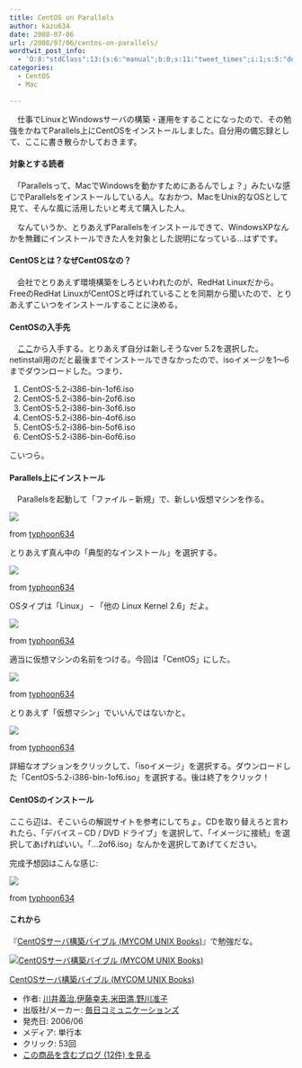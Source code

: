 ```yaml
---
title: CentOS on Parallels
author: kazu634
date: 2008-07-06
url: /2008/07/06/centos-on-parallels/
wordtwit_post_info:
  - 'O:8:"stdClass":13:{s:6:"manual";b:0;s:11:"tweet_times";i:1;s:5:"delay";i:0;s:7:"enabled";i:1;s:10:"separation";s:2:"60";s:7:"version";s:3:"3.7";s:14:"tweet_template";b:0;s:6:"status";i:2;s:6:"result";a:0:{}s:13:"tweet_counter";i:2;s:13:"tweet_log_ids";a:1:{i:0;i:4123;}s:9:"hash_tags";a:0:{}s:8:"accounts";a:1:{i:0;s:7:"kazu634";}}'
categories:
  - CentOS
  - Mac

---
```

<div class="section">
<p>
    　仕事でLinuxとWindowsサーバの構築・運用をすることになったので、その勉強をかねてParallels上にCentOSをインストールしました。自分用の備忘録として、ここに書き散らかしておきます。
</p>
  
<h4>
    対象とする読者
</h4>
  
<p>
    　「Parallelsって、MacでWindowsを動かすためにあるんでしょ？」みたいな感じでParallelsをインストールしている人。なおかつ、MacをUnix的なOSとして見て、そんな風に活用したいと考えて購入した人。
</p>
  
<p>
    　なんていうか、とりあえずParallelsをインストールできて、WindowsXPなんかを無難にインストールできた人を対象とした説明になっている…はずです。
</p>
  
<h4>
    CentOSとは？なぜCentOSなの？
</h4>
  
<p>
    　会社でとりあえず環境構築をしろといわれたのが、RedHat Linuxだから。FreeのRedHat LinuxがCentOSと呼ばれていることを同期から聞いたので、とりあえずこいつをインストールすることに決める。
</p>
  
<h4>
    CentOSの入手先
</h4>
  
<p>
    　<a href="http://isoredirect.centos.org/centos/5/isos/i386/" onclick="__gaTracker('send', 'event', 'outbound-article', 'http://isoredirect.centos.org/centos/5/isos/i386/', 'ここ');" target="_blank">ここ</a>から入手する。とりあえず自分は新しそうなver 5.2を選択した。netinstall用のだと最後までインストールできなかったので、isoイメージを1～6までダウンロードした。つまり、
</p>
  
<ol>
<li>
      CentOS-5.2-i386-bin-1of6.iso
</li>
<li>
      CentOS-5.2-i386-bin-2of6.iso
</li>
<li>
      CentOS-5.2-i386-bin-3of6.iso
</li>
<li>
      CentOS-5.2-i386-bin-4of6.iso
</li>
<li>
      CentOS-5.2-i386-bin-5of6.iso
</li>
<li>
      CentOS-5.2-i386-bin-6of6.iso
</li>
</ol>
  
<p>
    こいつら。
</p>
  
<h4>
    Parallels上にインストール
</h4>
  
<p>
    　Parallelsを起動して「ファイル &#8211; 新規」で、新しい仮想マシンを作る。
</p>
  
<p>
<center>
</center>
</p>
  
<p>
<a href="http://flickr.com/photos/7190707@N05/2641388707/" onclick="__gaTracker('send', 'event', 'outbound-article', 'http://flickr.com/photos/7190707@N05/2641388707/', '');" title="Parallels_01"><img src="http://farm4.static.flickr.com/3045/2641388707_935e5802c5_m.jpg" /></a>
</p>
  
<p>
    from <a href="http://flickr.com/people/7190707@N05/" onclick="__gaTracker('send', 'event', 'outbound-article', 'http://flickr.com/people/7190707@N05/', 'typhoon634');">typhoon634</a>
</p></p> 
  
<p>
    とりあえず真ん中の「典型的なインストール」を選択する。
</p>
  
<p>
<center>
</center>
</p>
  
<p>
<a href="http://flickr.com/photos/7190707@N05/2641388901/" onclick="__gaTracker('send', 'event', 'outbound-article', 'http://flickr.com/photos/7190707@N05/2641388901/', '');" title="Parallels_02"><img src="http://farm4.static.flickr.com/3066/2641388901_6c35e4d4b0_m.jpg" /></a>
</p>
  
<p>
    from <a href="http://flickr.com/people/7190707@N05/" onclick="__gaTracker('send', 'event', 'outbound-article', 'http://flickr.com/people/7190707@N05/', 'typhoon634');">typhoon634</a>
</p></p> 
  
<p>
    OSタイプは「Linux」 &#8211; 「他の Linux Kernel 2.6」だよ。
</p>
  
<p>
<center>
</center>
</p>
  
<p>
<a href="http://flickr.com/photos/7190707@N05/2642216426/" onclick="__gaTracker('send', 'event', 'outbound-article', 'http://flickr.com/photos/7190707@N05/2642216426/', '');" title="Parallels_03"><img src="http://farm4.static.flickr.com/3029/2642216426_bdd16e5e61_m.jpg" /></a>
</p>
  
<p>
    from <a href="http://flickr.com/people/7190707@N05/" onclick="__gaTracker('send', 'event', 'outbound-article', 'http://flickr.com/people/7190707@N05/', 'typhoon634');">typhoon634</a>
</p></p> 
  
<p>
    適当に仮想マシンの名前をつける。今回は「CentOS」にした。
</p>
  
<p>
<center>
</center>
</p>
  
<p>
<a href="http://flickr.com/photos/7190707@N05/2641389237/" onclick="__gaTracker('send', 'event', 'outbound-article', 'http://flickr.com/photos/7190707@N05/2641389237/', '');" title="Parallels_04"><img src="http://farm4.static.flickr.com/3179/2641389237_8ee5944e53_m.jpg" /></a>
</p>
  
<p>
    from <a href="http://flickr.com/people/7190707@N05/" onclick="__gaTracker('send', 'event', 'outbound-article', 'http://flickr.com/people/7190707@N05/', 'typhoon634');">typhoon634</a>
</p></p> 
  
<p>
    とりあえず「仮想マシン」でいいんではないかと。
</p>
  
<p>
<center>
</center>
</p>
  
<p>
<a href="http://flickr.com/photos/7190707@N05/2641389365/" onclick="__gaTracker('send', 'event', 'outbound-article', 'http://flickr.com/photos/7190707@N05/2641389365/', '');" title="Parallels_05"><img src="http://farm4.static.flickr.com/3274/2641389365_15403ce063_m.jpg" /></a>
</p>
  
<p>
    from <a href="http://flickr.com/people/7190707@N05/" onclick="__gaTracker('send', 'event', 'outbound-article', 'http://flickr.com/people/7190707@N05/', 'typhoon634');">typhoon634</a>
</p></p> 
  
<p>
    詳細なオプションをクリックして、「isoイメージ」を選択する。ダウンロードした「CentOS-5.2-i386-bin-1of6.iso」を選択する。後は終了をクリック！
</p>
  
<h4>
    CentOSのインストール
</h4>
  
<p>
    ここら辺は、そこいらの解説サイトを参考にしてちょ。CDを取り替えろと言われたら、「デバイス &#8211; CD / DVD ドライブ」を選択して、「イメージに接続」を選択してあげればいい。「&#8230;2of6.iso」なんかを選択してあげてください。
</p>
  
<p>
    完成予想図はこんな感じ:
</p>
  
<p>
<center>
</center>
</p>
  
<p>
<a href="http://flickr.com/photos/7190707@N05/2642284878/" onclick="__gaTracker('send', 'event', 'outbound-article', 'http://flickr.com/photos/7190707@N05/2642284878/', '');" title="CentOS on Parallels"><img src="http://farm4.static.flickr.com/3162/2642284878_0661d8bf24_m.jpg" /></a>
</p>
  
<p>
    from <a href="http://flickr.com/people/7190707@N05/" onclick="__gaTracker('send', 'event', 'outbound-article', 'http://flickr.com/people/7190707@N05/', 'typhoon634');">typhoon634</a>
</p></p> 
  
<h4>
    これから
</h4>
  
<p>
    『<a href="http://d.hatena.ne.jp/asin/4839920958" onclick="__gaTracker('send', 'event', 'outbound-article', 'http://d.hatena.ne.jp/asin/4839920958', 'CentOSサーバ構築バイブル (MYCOM UNIX Books)');">CentOSサーバ構築バイブル (MYCOM UNIX Books)</a>』で勉強だな。
</p>
  
<div class="hatena-asin-detail">
<a href="http://www.amazon.co.jp/dp/4839920958/?tag=hatena_st1-22&ascsubtag=d-7ibv" onclick="__gaTracker('send', 'event', 'outbound-article', 'http://www.amazon.co.jp/dp/4839920958/?tag=hatena_st1-22&ascsubtag=d-7ibv', '');"><img src="https://images-na.ssl-images-amazon.com/images/I/51SRBE548JL._SL160_.jpg" class="hatena-asin-detail-image" alt="CentOSサーバ構築バイブル (MYCOM UNIX Books)" title="CentOSサーバ構築バイブル (MYCOM UNIX Books)" /></a></p> 
    
<div class="hatena-asin-detail-info">
<p class="hatena-asin-detail-title">
<a href="http://www.amazon.co.jp/dp/4839920958/?tag=hatena_st1-22&ascsubtag=d-7ibv" onclick="__gaTracker('send', 'event', 'outbound-article', 'http://www.amazon.co.jp/dp/4839920958/?tag=hatena_st1-22&ascsubtag=d-7ibv', 'CentOSサーバ構築バイブル (MYCOM UNIX Books)');">CentOSサーバ構築バイブル (MYCOM UNIX Books)</a>
</p>
      
<ul>
<li>
<span class="hatena-asin-detail-label">作者:</span> <a href="http://d.hatena.ne.jp/keyword/%C0%EE%B0%E6%B5%C1%BC%A3" onclick="__gaTracker('send', 'event', 'outbound-article', 'http://d.hatena.ne.jp/keyword/%C0%EE%B0%E6%B5%C1%BC%A3', '川井義治');" class="keyword">川井義治</a>,<a href="http://d.hatena.ne.jp/keyword/%B0%CB%C6%A3%B9%AC%C9%D7" onclick="__gaTracker('send', 'event', 'outbound-article', 'http://d.hatena.ne.jp/keyword/%B0%CB%C6%A3%B9%AC%C9%D7', '伊藤幸夫');" class="keyword">伊藤幸夫</a>,<a href="http://d.hatena.ne.jp/keyword/%CA%C6%C5%C4%CB%FE" onclick="__gaTracker('send', 'event', 'outbound-article', 'http://d.hatena.ne.jp/keyword/%CA%C6%C5%C4%CB%FE', '米田満');" class="keyword">米田満</a>,<a href="http://d.hatena.ne.jp/keyword/%CC%EE%C0%EE%BD%DA%BB%D2" onclick="__gaTracker('send', 'event', 'outbound-article', 'http://d.hatena.ne.jp/keyword/%CC%EE%C0%EE%BD%DA%BB%D2', '野川准子');" class="keyword">野川准子</a>
</li>
<li>
<span class="hatena-asin-detail-label">出版社/メーカー:</span> <a href="http://d.hatena.ne.jp/keyword/%CB%E8%C6%FC%A5%B3%A5%DF%A5%E5%A5%CB%A5%B1%A1%BC%A5%B7%A5%E7%A5%F3%A5%BA" onclick="__gaTracker('send', 'event', 'outbound-article', 'http://d.hatena.ne.jp/keyword/%CB%E8%C6%FC%A5%B3%A5%DF%A5%E5%A5%CB%A5%B1%A1%BC%A5%B7%A5%E7%A5%F3%A5%BA', '毎日コミュニケーションズ');" class="keyword">毎日コミュニケーションズ</a>
</li>
<li>
<span class="hatena-asin-detail-label">発売日:</span> 2006/06
</li>
<li>
<span class="hatena-asin-detail-label">メディア:</span> 単行本
</li>
<li>
<span class="hatena-asin-detail-label">クリック</span>: 53回
</li>
<li>
<a href="http://d.hatena.ne.jp/asin/4839920958" onclick="__gaTracker('send', 'event', 'outbound-article', 'http://d.hatena.ne.jp/asin/4839920958', 'この商品を含むブログ (12件) を見る');" target="_blank">この商品を含むブログ (12件) を見る</a>
</li>
</ul>
</div>
    
<div class="hatena-asin-detail-foot">
</div>
</div>
</div>
